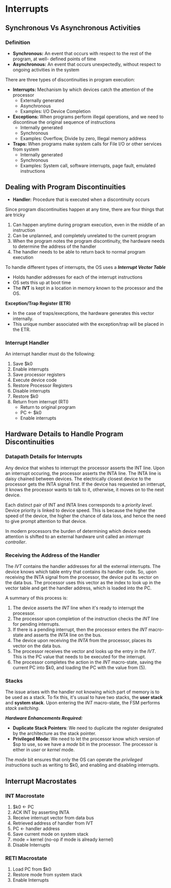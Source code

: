 # Interrupts

## Synchronous Vs Asynchronous Activities

### Definition
* **Synchronous:** An event that occurs with respect to the rest of the program, at well- defined points of time
* **Asynchronous:** An event that occurs unexpectedly, without respect to ongoing activities in the system

There are three types of discontinuities in program execution:

* **Interrupts:** Mechanism by which devices catch the attention of the processor
	* Externally generated
	* Asynchronous
    * Examples: I/O Device Completion
* **Exceptions:** When programs perform illegal operations, and we need to discontinue the original sequence of instructions
	* Internally generated
	* Synchronous
    * Examples: Overflow, Divide by zero, Illegal memory address
* **Traps:** When programs make system calls for File I/O or other services from system
	* Internally generated
	* Synchronous
    * Examples: System call, software interrupts, page fault, emulated instructions

## Dealing with Program Discontinuities
* **Handler:** Procedure that is executed when a discontinuity occurs

Since program discontinuities happen at any time, there are four things that are tricky
1. Can happen anytime during program execution, even in the middle of an instruction
2. Can be unplanned, and completely unrelated to the current program
3. When the program notes the program discontinuity, the hardware needs to determine the address of the handler
4. The handler needs to be able to return back to normal program execution

To handle different types of interrupts, the OS uses a ***Interrupt Vector Table***
* Holds handler addresses for each of the interrupt instructions
* OS sets this up at boot time
* The **IVT** is kept in a location in memory known to the processor and the OS.

**Exception/Trap Register (ETR)**
* In the case of traps/execptions, the hardware generates this vector internally.
* This unique number associated with the exception/trap will be placed in the ETR.

### Interrupt Handler
An interrupt handler must do the following:
1. Save $k0
2. Enable interrupts
3. Save processor registers
4. Execute device code
5. Restore Processor Registers
6. Disable interrupts
7. Restore $k0
8. Return from interrupt (RTI)
    * Return to original program
    * PC <- $k0
    * Enable interrupts


## Hardware Details to Handle Program Discontinuities

### Datapath Details for Interrupts
Any device that wishes to interrupt the processor asserts the INT line. Upon an interrupt occuring, the processor asserts the INTA line. The INTA line is daisy chained between devices. The electrically closest device to the processor gets the INTA signal first. If the device has requested an intterupt, it knows the processor wants to talk to it, otherwise, it moves on to the next device.

Each distinct pair of INT and INTA lines corresponds to a *priority level*. Device priority is linked to device speed. This is because the higher the speed of the device, the higher the chance of data loss, and hence the need to give prompt attention to that device.

In modern processors the burden of determining which device needs attention is shifted to an external hardware unit called an *interrupt controller*.

### Receiving the Address of the Handler
The *IVT* contains the handler addresses for all the external interrupts. The device knows which table entry that contains its handler code. So, upon receiving the INTA signal from the processor, the device put its vector on the data bus. The processor uses this vector as the index to look up in the vector table and get the handler address, which is loaded into the PC.

A summary of this process is:
1. The device asserts the *INT* line when it's ready to interrupt the processor.
2. The processor upon completion of the instruction checks the *INT* line for pending interrupts.
3. If there is a pending interrupt, then the processor enters the *INT* macro-state and asserts the *INTA* line on the bus.
4. The device upon receiving the *INTA* from the processor, places its vector on the data bus.
5. The processor receives the vector and looks up the entry in the *IVT*. This is the PC value that needs to be executed for the interrupt.
6. The processor completes the action in the *INT* macro-state, saving the current PC into $k0, and loading the PC with the value from (5).

### Stacks
The issue arises with the handler not knowing which part of memory is to be used as a stack. To fix this, it's usual to have two stacks, the **user stack** and **system stack**. Upon entering the *INT* macro-state, the FSM performs *stack switching*.

***Hardware Enhancements Required:***
* **Duplicate Stack Pointers**: We need to duplicate the register designated by the architecture as the stack pointer.
* **Privileged Mode**: We need to let the processor know which version of $sp to use, so we have a *mode* bit in the processor. The processor is either in *user* or *kernel* mode.

The *mode* bit ensures that only the OS can operate the *privileged instructions* such as writing to $k0, and enabling and disabling interrupts.


## Interrupt Macrostates
### INT Macrostate
1. $k0 <- PC
2. ACK INT by asserting INTA
3. Receive interrupt vector from data bus
4. Retrieved address of handler from IVT
5. PC <- handler address
6. Save current mode on system stack
7. mode = kernel (no-op if mode is already kernel)
8. Disable Interrupts

### RETI Macrostate
1. Load PC from $k0
2. Restore mode from system stack
3. Enable Interrupts
